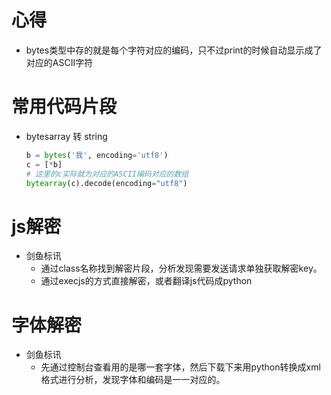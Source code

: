 # 心得
* bytes类型中存的就是每个字符对应的编码，只不过print的时候自动显示成了对应的ASCII字符



# 常用代码片段
* bytesarray 转 string
    ```python
    b = bytes('我', encoding='utf8')
    c = [*b]
    # 这里的c实际就为对应的ASCII编码对应的数组
    bytearray(c).decode(encoding="utf8")
    ```






# js解密
* 剑鱼标讯
    * 通过class名称找到解密片段，分析发现需要发送请求单独获取解密key。
    * 通过execjs的方式直接解密，或者翻译js代码成python










# 字体解密
* 剑鱼标讯
    * 先通过控制台查看用的是哪一套字体，然后下载下来用python转换成xml格式进行分析，发现字体和编码是一一对应的。



